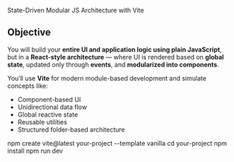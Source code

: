 State-Driven Modular JS Architecture with Vite
## Objective

You will build your **entire UI and application logic using plain JavaScript**, but in a **React-style architecture** — where UI is rendered based on **global state**, updated only through **events**, and **modularized into components**.

You’ll use **Vite** for modern module-based development and simulate concepts like:

- Component-based UI
- Unidirectional data flow
- Global reactive state
- Reusable utilities
- Structured folder-based architecture


npm create vite@latest your-project --template vanilla
cd your-project
npm install
npm run dev


